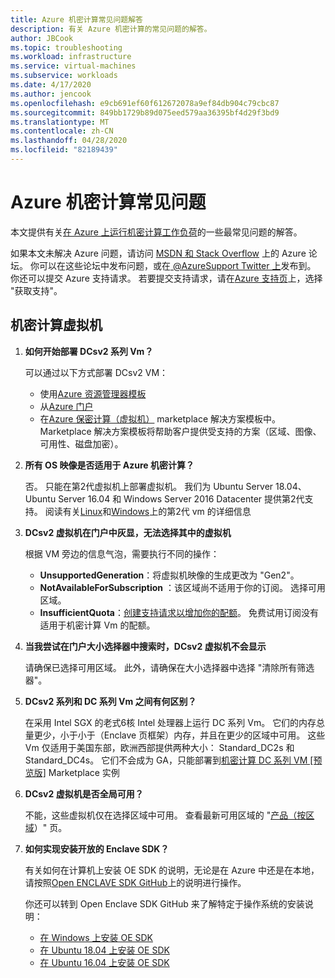 ```yaml
---
title: Azure 机密计算常见问题解答
description: 有关 Azure 机密计算的常见问题的解答。
author: JBCook
ms.topic: troubleshooting
ms.workload: infrastructure
ms.service: virtual-machines
ms.subservice: workloads
ms.date: 4/17/2020
ms.author: jencook
ms.openlocfilehash: e9cb691ef60f612672078a9ef84db904c79cbc87
ms.sourcegitcommit: 849bb1729b89d075eed579aa36395bf4d29f3bd9
ms.translationtype: MT
ms.contentlocale: zh-CN
ms.lasthandoff: 04/28/2020
ms.locfileid: "82189439"
---
```

# <a name="frequently-asked-questions-for-azure-confidential-computing"></a>Azure 机密计算常见问题

本文提供有关[在 Azure 上运行机密计算工作负荷](overview.md)的一些最常见问题的解答。

如果本文未解决 Azure 问题，请访问 [MSDN 和 Stack Overflow](https://azure.microsoft.com/support/forums/) 上的 Azure 论坛。 你可以在这些论坛中发布问题，或在[ @AzureSupport Twitter 上](https://twitter.com/AzureSupport)发布到。 你还可以提交 Azure 支持请求。 若要提交支持请求，请在[Azure 支持页](https://azure.microsoft.com/support/options/)上，选择 "获取支持"。

## <a name="confidential-computing-virtual-machines"></a>机密计算虚拟机<a id="vm-faq"></a>

1. **如何开始部署 DCsv2 系列 Vm？**

   可以通过以下方式部署 DCsv2 VM：
   - 使用[Azure 资源管理器模板](../virtual-machines/windows/template-description.md)
   - 从[Azure 门户](https://portal.azure.com/#create/hub)
   - 在[Azure 保密计算（虚拟机）](https://azuremarketplace.microsoft.com/marketplace/apps/microsoft-azure-compute.acc-virtual-machine-v2?tab=overview) marketplace 解决方案模板中。 Marketplace 解决方案模板将帮助客户提供受支持的方案（区域、图像、可用性、磁盘加密）。 

1. **所有 OS 映像是否适用于 Azure 机密计算？**

   否。 只能在第2代虚拟机上部署虚拟机。 我们为 Ubuntu Server 18.04、Ubuntu Server 16.04 和 Windows Server 2016 Datacenter 提供第2代支持。 阅读有关[Linux](../virtual-machines/linux/generation-2.md)和[Windows](../virtual-machines/windows/generation-2.md)上的第2代 vm 的详细信息

1. **DCsv2 虚拟机在门户中灰显，无法选择其中的虚拟机**

   根据 VM 旁边的信息气泡，需要执行不同的操作：
    -   **UnsupportedGeneration**：将虚拟机映像的生成更改为 "Gen2"。
    -   **NotAvailableForSubscription** ：该区域尚不适用于你的订阅。 选择可用区域。
    -   **InsufficientQuota**：[创建支持请求以增加你的配额](../azure-portal/supportability/per-vm-quota-requests.md)。 免费试用订阅没有适用于机密计算 Vm 的配额。 

1. **当我尝试在门户大小选择器中搜索时，DCsv2 虚拟机不会显示**

   请确保已选择可用区域。 此外，请确保在大小选择器中选择 "清除所有筛选器"。 

1. **DCsv2 系列和 DC 系列 Vm 之间有何区别？**

   在采用 Intel SGX 的老式6核 Intel 处理器上运行 DC 系列 Vm。 它们的内存总量更少，小于小于（Enclave 页框架）内存，并且在更少的区域中可用。 这些 Vm 仅适用于美国东部，欧洲西部提供两种大小： Standard_DC2s 和 Standard_DC4s。 它们不会成为 GA，只能部署到[机密计算 DC 系列 VM [预览版]](https://azuremarketplace.microsoft.com/marketplace/apps/microsoft-azure-compute.confidentialcompute?tab=Overview) Marketplace 实例

1. **DCsv2 虚拟机是否全局可用？**

   不能，这些虚拟机仅在选择区域中可用。 查看最新可用区域的 "[产品（按区域](https://azure.microsoft.com/global-infrastructure/services/?products=virtual-machines)）" 页。 

1. **如何实现安装开放的 Enclave SDK？**
   
   有关如何在计算机上安装 OE SDK 的说明，无论是在 Azure 中还是在本地，请按照[Open ENCLAVE SDK GitHub](https://github.com/openenclave/openenclave)上的说明进行操作。
     
   你还可以转到 Open Enclave SDK GitHub 来了解特定于操作系统的安装说明：
     - [在 Windows 上安装 OE SDK](https://github.com/openenclave/openenclave/blob/master/docs/GettingStartedDocs/install_oe_sdk-Windows.md)
     - [在 Ubuntu 18.04 上安装 OE SDK](https://github.com/openenclave/openenclave/blob/master/docs/GettingStartedDocs/install_oe_sdk-Ubuntu_18.04.md)
     - [在 Ubuntu 16.04 上安装 OE SDK](https://github.com/openenclave/openenclave/blob/master/docs/GettingStartedDocs/install_oe_sdk-Ubuntu_16.04.md)
